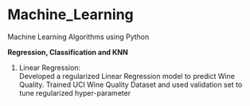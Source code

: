 # Machine_Learning
Machine Learning Algorithms using Python

**Regression, Classification and KNN** <br />
1. Linear Regression:<br />
Developed a regularized Linear Regression model to predict Wine Quality. Trained UCI Wine Quality Dataset and used validation set to tune regularized hyper-parameter  
